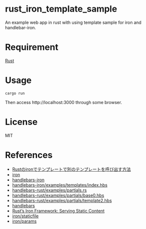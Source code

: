 # rust_iron_template_sample

An example web app in rust with using template sample for iron and handlebar-iron.

# Requirement
[Rust](https://www.rust-lang.org/tools/install)

# Usage
```
cargo run
```

Then access http://localhost:3000 through some browser.

# License
MIT

# References
- [Rustのironでテンプレートで別のテンプレートを呼び出す方法](https://asukiaaa.blogspot.com/2019/02/rustiron.html)
- [iron](https://github.com/iron/iron)
- [handlebars-iron](https://github.com/sunng87/handlebars-iron)
- [handlebars-iron/examples/templates/index.hbs](https://github.com/sunng87/handlebars-iron/blob/master/examples/templates/index.hbs)
- [handlebars-rust/examples/partials.rs](https://github.com/sunng87/handlebars-rust/blob/master/examples/partials.rs)
- [handlebars-rust/examples/partials/base0.hbs](https://github.com/sunng87/handlebars-rust/blob/master/examples/partials/base0.hbs)
- [handlebars-rust/examples/partials/template2.hbs](https://github.com/sunng87/handlebars-rust/blob/master/examples/partials/template2.hbs)
- [handlebars](https://handlebarsjs.com/partials.html)
- [Rust’s Iron Framework: Serving Static Content](https://medium.com/@ericdreichert/rusts-iron-framework-serving-static-content-e996186717b7)
- [iron/staticfile](https://github.com/iron/staticfile)
- [iron/params](https://github.com/iron/params)
